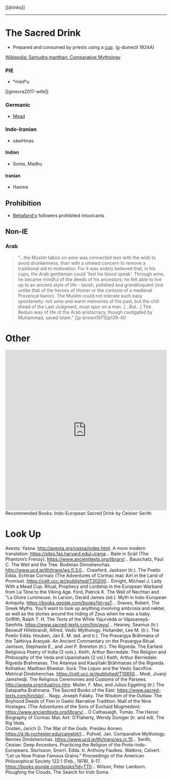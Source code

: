 [[drinks]]

---

# The Sacred Drink

- Prepared and consumed by priests using a [cup](cups-grail.md). (g-dumezil 1924A)

[Wikipedia: Samudra manthan: Comparative Mythology](https://en.wikipedia.org/wiki/Samudra-manthan#Comparative-mythology)
### PIE

- *médʰu

[[ginevra2017-wife]]

### Germanic

- [Mead](mead)

### Indo-Iranian

- sáwHmas

#### Indian

- Soma, Madhu

#### Iranian

- Haoma




## Prohibition
- [Behafarid's](https://en.wikipedia.org/wiki/Behafarid) followers prohibited intoxicants

## Non-IE
### Arab
> "...the Muslim taboo on wine was connected less with the wish to avoid drunkenness, than with a shrewd concern to remove a traditional aid to motivation. For it was widely believed that, in his cups, the Arab gentleman could 'feel his blood speak'. Through wine, he became mindful of the deeds of his ancestors; he felt able to live up to an ancient style of life - lavish, polished and grandiloquent (not unlike that of the heroes of Homer or the *cortezia* of a medieval Provençal baron). The Muslim could not tolerate such easy spontaneity: not wine and warm memories of the past, but the chill dread of the Last Judgment, must spur on a man. [...But...] The Beduin way of life of the Arab aristocracy, though castigated by Muhammad, saved Islam." [[p-brown1971]]p139-40


# Other
<iframe width="100%" height="500" src="https://www.youtube.com/embed/ndFhsD0p7JI" frameborder="0" allow="accelerometer; autoplay; clipboard-write; encrypted-media; gyroscope; picture-in-picture" allowfullscreen></iframe>
Recommended Books: Indo-European Sacred Drink by Ceisiwr Serith



# Look Up
Avesta:  Yasna.  http://avesta.org/yasna/index.html.  A more modern translation:  https://sites.fas.harvard.edu/~irania...
Baile in Scáil (The Phantom’s Frenzy).  https://www.ancienttexts.org/library/...
Bauschatz, Paul C.  The Well and the Tree.
Bodleian Dinnshenchas.  http://www.ucd.ie/tlh/trans/ws.fl.3.0...
Crawford, Jackson (tr.).  The Poetic Edda.
Echtrae Cormaic (The Adventures of Cormac mac Airt in the Land of Promise).  https://celt.ucc.ie//published/T30200...
Enright, Michael J.  Lady With a Mead Cup.  Ritual, Prophecy and Lordship in the European Warband from La Tène to the Viking Age. 
Ford, Patrick K.  The Well of Nechtan and “La Gloire Lumineuse.  In Larson, Gerald James (ed.).  Myth in Indo-European Antiquity.  https://books.google.com/books?id=gsT...
Graves, Robert.  The Greek Myths.  You’ll want to look up anything involving ambrosia and nekter, as well as the stories around the hiding of Zeus when he was a baby.
Griffith, Ralph T. H.  The Texts of the White Yajurveda or Vājasaneyā-Saṃhita.  https://www.sacred-texts.com/hin/wyv/...
Heaney, Seamus (tr.)  Beowulf
Hillebrandt, Alfred.  Vedic Mythology.
Hollander, Lee M. (tr.).  The Poetic Edda.
Houben, Jan E. M. (ed. and tr.). The Pravargya Brāhmaṇa of the Taittiriya Āraṇyak.  An Ancient Commentary on the Pravargya Ritual.
Jamison, Stephanie E., and Joel P. Brereton (tr.).  The Rigveda.  The Earliest Religioius Poetry of India (3 vols.).
Keith, Arthur Berriedale.  The Religion and Philosophy of the Veda and Upanishads (2 vol.)
Keith, Arthur Berriedale.  Rigveda Brahmanas.  The Aitareya and Kauṣītaki Brāhmaṇas of the Rigveda.
Kolhatkar, Madhavi Bhaskar.  Surā.  The Liquor and the Vedic Sacrifice.
Metrical Dindshenchas.  https://celt.ucc.ie//published/T10650...
Modi, Jivanji Jamshedji.  The Religious Ceremonies and Customs of the Parsees.  http://avesta.org/ritual/rcc.htm.
Muller, F. Max, and Julius Eggeling (tr.)  The Satapatha Brahmana.  The Sacred Books of the East.  https://www.sacred-texts.com/hin/sbr/...
Nagy, Joseph Falaky.  The Wisdom of the Outlaw.  The Boyhood Deeds of Finn in Gaelic Narrative Tradition.
Niall of the Nine Hostages.  (The Adventures of the Sons of Eochaid Mugmedon): https://www.ancienttexts.org/library/...
Ó Cathasaigh, Tomás.  The Heroic Biography of Cormac Mac Airt. 
O’Flaherty, Wendy Doniger (tr. and ed).  The Rig Veda.  
Oosten, Jarich G.  The War of the Gods.
Preideu Annwn.  https://d.lib.rochester.edu/camelot/t...
Puhvel, Jan.  Comparative Mythology.
Rennes Dindshenchas.  https://www.ucd.ie/tlh/trans/ws.rc.15...
Serith, Ceisiwr.  Deep Ancestors.  Practicing the Religion of the Proto-Indo-Europeans.
Sturluson, Snorri.  Edda.  tr. Anthony Faulkes.
Watkins, Calvert.  “Let us Now Praise Famous Grains.”  Proceedings of the American Philosophical Society 122:1 (Feb., 1978), 9-17.  https://books.google.com/books?id=TT0...
Wilson, Peter Lamborn.  Ploughing the Clouds.  The Search for Irish Soma.